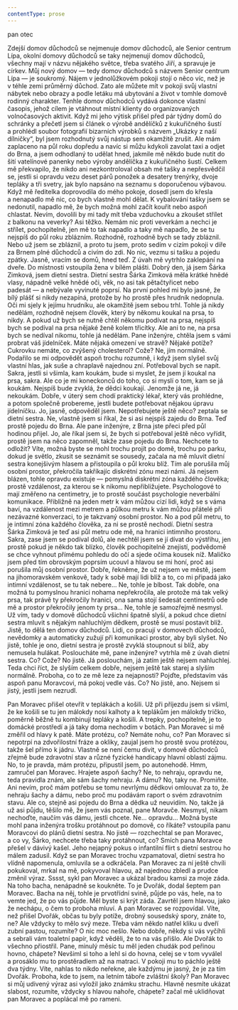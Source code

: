 ```yaml
---
contentType: prose
---
```


<section>

pan otec

Zdejší domov důchodců se nejmenuje domov důchodců, ale Senior centrum Lípa, okolní domovy důchodců se taky nejmenují domov důchodců, všechny mají v názvu nějakého světce, třeba svatého Jiří, a spravuje je církev. Můj nový domov — tedy domov důchodců s názvem Senior centrum Lípa — je soukromý. Nájem v jednolůžkovém pokoji stojí o něco víc, než je v téhle zemi průměrný důchod. Zato ale můžete mít v pokoji svůj vlastní nábytek nebo obrazy a podle letáku má ubytování a život v tomhle domově rodinný charakter. Tenhle domov důchodců vydává dokonce vlastní časopis, jehož cílem je vtáhnout místní klienty do organizovaných volnočasových aktivit. Když mi jeho výtisk přišel před pár týdny domů do schránky a přečetl jsem si článek o výrobě andělíčků z kukuřičného šustí a prohlédl soubor fotografií bizarních výrobků s názvem „Ukázky z naší dílničky“, byl jsem rozhodnutý svůj nástup sem okamžitě zrušit. Ale mám zaplaceno na půl roku dopředu a navíc si můžu kdykoli zavolat taxi a odjet do Brna, a jsem odhodlaný to udělat hned, jakmile mě někdo bude nutit do šití vatelínové panenky nebo výroby andělíčka z kukuřičného šustí. Celkem mě překvapilo, že nikdo ani nezkontroloval obsah mé tašky a nepřesvědčil se, jestli si opravdu vezu deset párů ponožek a desatery trenýrky, dvoje tepláky a tři svetry, jak bylo napsáno na seznamu s doporučenou výbavou. Když mě ředitelka doprovodila do mého pokoje, dosedl jsem do křesla a nenapadlo mě nic, co bych vlastně mohl dělat. K vybalování tašky jsem se nedonutil, napadlo mě, že bych možná mohl začít kouřit nebo aspoň chlastat. Nevím, dovolili by mi tady mít třeba vzduchovku a zkoušet střílet z balkonu na veverky? Asi těžko. Nemám nic proti veverkám a nechci je střílet, pochopitelně, jen mě to tak napadlo a taky mě napadlo, že se tu nejspíš do půl roku zblázním. Rozhodně, rozhodně bych se tady zbláznil. Nebo už jsem se zbláznil, a proto tu jsem, proto sedím v cizím pokoji v díře za Brnem plné důchodců a civím do zdi. No nic, vezmu si tašku a pojedu zpátky. Jasně, vracím se domů, hned teď. Z úvah mě vytrhlo zaklepání na dveře. Do místnosti vstoupila žena v bílém plášti. Dobrý den, já jsem Šárka Zimková, jsem dietní sestra. Dietní sestra Šárka Zimková měla krátké hnědé vlasy, nápadně velké hnědé oči, věk, no asi tak pětačtyřicet nebo padesát — a nebývale vyvinuté poprsí. Na první pohled mi bylo jasné, že bílý plášť si nikdy nezapíná, protože by ho prostě přes hrudník nedopnula. Oči mi sjely k jejímu hrudníku, ale okamžitě jsem sebou trhl. Tohle já nikdy nedělám, rozhodně nejsem člověk, který by někomu koukal na prsa, to nikdy. A pokud už bych se nutně chtěl někomu podívat na prsa, nejspíš bych se podíval na prsa nějaké ženě kolem třicítky. Ale ani to ne, na prsa bych se nedíval nikomu, tohle já nedělám. Pane inženýre, chtěla jsem s vámi probrat váš jídelníček. Máte nějaká omezení ve stravě? Nějaké potíže? Cukrovku nemáte, co zvýšený cholesterol? Cože? Ne, jím normálně. Podařilo se mi odpovědět aspoň trochu rozumně, i když jsem slyšel svůj vlastní hlas, jak suše a chraplavě najednou zní. Potřeboval bych se napít. Sakra, jestli si všimla, kam koukám, bude si myslet, že jsem jí koukal na prsa, sakra. Ale co je mi koneckonců do toho, co si myslí o tom, kam se já koukám. Nejspíš bude zvyklá, že dědci koukají. Jenomže já ne, já nekoukám. Dobře, v úterý sem chodí praktický lékař, který vás prohlédne, a potom společně probereme, jestli budete potřebovat nějakou úpravu jídelníčku. Jo, jasně, odpověděl jsem. Nepotřebujete ještě něco? zeptala se dietní sestra. Ne, vlastně jsem si říkal, že si asi nejspíš zajedu do Brna. Teď prostě pojedu do Brna. Ale pane inženýre, z Brna jste přeci před půl hodinou přijel. Jo, ale říkal jsem si, že bych si potřeboval ještě něco vyřídit, prostě jsem na něco zapomněl, takže zase pojedu do Brna. Nechcete to odložit? Víte, možná byste se mohl trochu projít po domě, trochu po parku, dokud je světlo, zkusit se seznámit se sousedy, začala na mě mluvit dietní sestra konejšivým hlasem a přistoupila o půl kroku blíž. Tím ale porušila můj osobní prostor, překročila takříkajíc diskrétní zónu mezi námi. Já nejsem blázen, tohle opravdu existuje — pomyslná diskrétní zóna každého člověka; prostě vzdálenost, za kterou se k nikomu nepřibližujete. Psychologové to mají změřeno na centimetry, je to prostě součást psychologie neverbální komunikace. Přibližně na jeden metr k vám můžou cizí lidi, když se s váma baví, na vzdálenost mezi metrem a půlkou metru k vám můžou přátelé při nezávazné konverzaci, to je takzvaný osobní prostor. No a pod půl metru, to je intimní zóna každého člověka, za ni se prostě nechodí. Dietní sestra Šárka Zimková je teď asi půl metru ode mě, na hranici intimního prostoru. Sakra, zase jsem se podíval dolů, ale nechtěl jsem se jí dívat do výstřihu, jen prostě pokud je někdo tak blízko, člověk pochopitelně znejistí, podvědomě se chce vyhnout přímému pohledu do očí a sjede očima kousek níž. Maličko jsem před tím obrovským poprsím ucouvl a hlavou se mi honí, proč asi porušila můj osobní prostor. Dobře, řekněme, že už nejsem ve městě, jsem na jihomoravském venkově, tady k sobě mají lidi blíž a to, co mi připadá jako intimní vzdálenost, se tu tak nebere… Ne, tohle je blbost. Tak dobře, ona možná tu pomyslnou hranici nohama nepřekročila, ale protože má tak velký prsa, tak právě ty překročily hranici, ona sama stojí šedesát centimetrů ode mě a prostor překročily jenom ty prsa… Ne, tohle je samozřejmě nesmysl. Už vím, tady v domově důchodců všichni špatně slyší, a pokud chce dietní sestra mluvit s nějakým nahluchlým dědkem, prostě se musí postavit blíž. Jistě, to dělá ten domov důchodců. Lidi, co pracují v domovech důchodců, nevědomky a automaticky zužují při komunikaci prostor, aby byli slyšet. No jistě, tohle je ono, dietní sestra je prostě zvyklá stoupnout si blíž, aby nemusela hulákat. Posloucháte mě, pane inženýre? vytrhla mě z úvah dietní sestra. Co? Cože? No jistě. Já poslouchám, já zatím ještě nejsem nahluchlej. Teda chci říct, že slyším celkem dobře, nejsem ještě tak starej a slyším normálně. Proboha, co to ze mě leze za nejapnosti? Pojďte, představím vás aspoň panu Moravcovi, má pokoj vedle vás. Co? No jistě, ano. Nejsem si jistý, jestli jsem nezrudl.

Pan Moravec přišel otevřít v teplákách a košili. Už při příjezdu jsem si všiml, že ke košili se tu jen málokdy nosí kalhoty a k teplákům jen málokdy tričko, poměrně běžně tu kombinují tepláky a košili. A trepky, pochopitelně, je to domácké prostředí a já taky doma nechodím v botách. Pan Moravec si mě změřil od hlavy k patě. Máte protézu, co? Nemáte nohu, co? Pan Moravec si nepotrpí na zdvořilostní fráze a okliky, zaujal jsem ho prostě svou protézou, takže šel přímo k jádru. Vlastně se není čemu divit, v domově důchodců zřejmě bude zdravotní stav a různé fyzické handicapy hlavní oblastí zájmu. No, to je pravda, mám protézu, připustil jsem, po autonehodě. Hmm, zamručel pan Moravec. Hrajete aspoň šachy? Ne, to nehraju, opravdu ne, teda pravidla znám, ale sám šachy nehraju. A dámu? No, taky ne. Promiňte. Ani nevím, proč mám potřebu se tomu nevrlýmu dědkovi omlouvat za to, že nehraju šachy a dámu, nebo proč mu podávám raport o svém zdravotním stavu. Ale co, stejně asi pojedu do Brna a dědka už neuvidím. No, takže já už asi půjdu, těšilo mě, že jsem vás poznal, pane Moravče. Nesmysl, nikam nechoďte, naučím vás dámu, jestli chcete. Ne… opravdu… Možná byste mohl pana inženýra trošku protáhnout po domově, co říkáte? vstoupila panu Moravcovi do plánů dietní sestra. No jistě — rozchechtal se pan Moravec, a co vy, Šárko, nechcete třeba taky protáhnout, co? Smích pana Moravce přešel v dávivý kašel. Jeho nejapný pokus o infantilní flirt s dietní sestrou ho málem zadusil. Když se pan Moravec trochu vzpamatoval, dietní sestra ho vlídně napomenula, omluvila se a odkráčela. Pan Moravec za ní ještě chvíli pokukoval, mrkal na mě, pokyvoval hlavou, až najednou zbledl a prudce změnil výraz. Sssst, sykl pan Moravec a ukázal bradou kamsi za moje záda. Na toho bacha, nenápadně se koukněte. To je Dvořák, dodal šeptem pan Moravec. Bacha na něj, tohle je prvotřídní svině, půjde po vás, hele, na to vemte jed, že po vás půjde. Měl byste si krýt záda. Zavrtěl jsem hlavou, jako že nechápu, o čem to proboha mluví. A pan Moravec se rozpovídal. Víte, než přišel Dvořák, občas tu byly potíže, drobný sousedský spory, znáte to, ne? Ale vždycky to mělo svý meze. Třeba vám někdo natřel kliku u dveří zubní pastou, rozumíte? O nic moc nešlo. Nebo dobře, někdy si vás vyčíhli a sebrali vám toaletní papír, když věděli, že to na vás přišlo. Ale Dvořák to všechno přiostřil. Pane, minulý měsíc tu měl jeden chudák pod peřinou hovno, chápete? Nevšiml si toho a lehl si do hovna, celej se v tom vyválel a prosáklo mu to prostěradlem až na matraci. V pokoji mu to páchlo ještě dva týdny. Víte, nahlas to nikdo neřekne, ale každýmu je jasný, že je za tím Dvořák. Proboha, kde to jsem, na letním táboře zvláštní školy? Pan Moravec si můj udivený výraz asi vyložil jako známku strachu. Hlavně nesmíte ukázat slabost, rozumíte, vždycky s hlavou nahoře, chápete? začal mě uklidňovat pan Moravec a poplácal mě po rameni.

</section>
